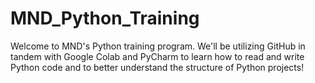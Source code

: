 # MND_Python_Training
Welcome to MND's Python training program. We'll be utilizing GitHub in tandem with Google Colab and PyCharm to learn how to read and write Python code and to better understand the structure of Python projects!
